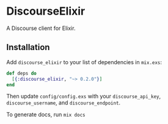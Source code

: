 # DiscourseElixir

A Discourse client for Elixir.

## Installation

Add `discourse_elixir` to your list of dependencies in `mix.exs`:

```elixir
def deps do
  [{:discourse_elixir, "~> 0.2.0"}]
end
```

Then update `config/config.exs` with your `discourse_api_key`, `discourse_username`, and `discourse_endpoint`.

To generate docs, run `mix docs`
